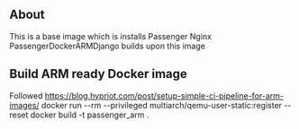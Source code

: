 ## About
This is a base image which is installs Passenger Nginx
PassengerDockerARMDjango builds upon this image

## Build ARM ready Docker image
Followed https://blog.hypriot.com/post/setup-simple-ci-pipeline-for-arm-images/
docker run --rm --privileged multiarch/qemu-user-static:register --reset
docker build -t passenger_arm .